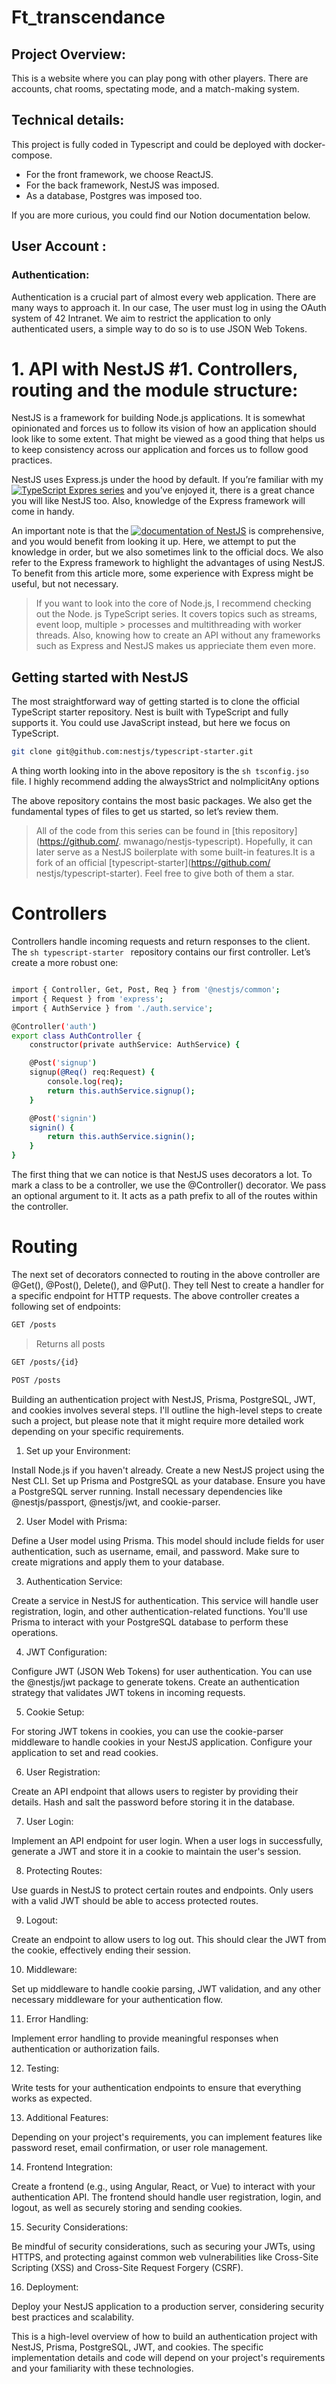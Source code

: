 # Ft_transcendance

## Project Overview:

<p>This is a website where you can play pong with other players. There are accounts, chat rooms, spectating mode, and a match-making system.</p>

## Technical details:

This project is fully coded in Typescript and could be deployed with docker-compose.

- For the front framework, we choose ReactJS.
- For the back framework, NestJS was imposed.
- As a database, Postgres was imposed too.

If you are more curious, you could find our Notion documentation below.

## User Account :

### Authentication:

Authentication is a crucial part of almost every web application. There are many ways to approach it. In our case, The user must log in using the OAuth system of 42 Intranet. We aim to restrict the application to only authenticated users, a simple way to do so is to use JSON Web Tokens.

# 1. API with NestJS #1. Controllers, routing and the module structure:

NestJS is a framework for building Node.js applications. It is somewhat opinionated and forces us to follow its vision of how an application should look like to some extent. That might be viewed as a good thing that helps us to keep consistency across our application and forces us to follow good practices.

NestJS uses Express.js under the hood by default. If you’re familiar with my [![TypeScript Expres series](https://wanago.io/2018/12/03/typescript-express-tutorial-routing-controllers-middleware/)](https://wanago.io/2018/12/03/typescript-express-tutorial-routing-controllers-middleware/) and you’ve enjoyed it, there is a great chance you will like NestJS too. Also, knowledge of the Express framework will come in handy.

An important note is that the [![documentation of NestJS](https://docs.nestjs.com)](https://docs.nestjs.com) is comprehensive, and you would benefit from looking it up. Here, we attempt to put the knowledge in order, but we also sometimes link to the official docs. We also refer to the Express framework to highlight the advantages of using NestJS. To benefit from this article more, some experience with Express might be useful, but not necessary.

> If you want to look into the core of Node.js, I recommend checking out the Node.
> js TypeScript series. It covers topics such as streams, event loop, multiple >
> processes and multithreading with worker threads. Also, knowing how to create an 
> API without any frameworks such as Express and NestJS makes us apprieciate them 
> even more.

## Getting started with NestJS

The most straightforward way of getting started is to clone the official TypeScript starter repository. Nest is built with TypeScript and fully supports it. You could use JavaScript instead, but here we focus on TypeScript.

```sh
git clone git@github.com:nestjs/typescript-starter.git
```

A thing worth looking into in the above repository is the  ```sh tsconfig.jso ``` file. I highly recommend adding the  alwaysStrict and  noImplicitAny options

The above repository contains the most basic packages. We also get the fundamental types of files to get us started, so let’s review them.

> All of the code from this series can be found in [this repository](https://github.com/. 
> mwanago/nestjs-typescript). Hopefully, it can later serve as a NestJS boilerplate with some
> built-in features.It is a fork of an official [typescript-starter](https://github.com/ 
> nestjs/typescript-starter). Feel free to give both of them a star.

# Controllers

Controllers handle incoming requests and return responses to the client. The  ```sh typescript-starter ``` repository contains our first controller. Let’s create a more robust one:

```sh

import { Controller, Get, Post, Req } from '@nestjs/common';
import { Request } from 'express';
import { AuthService } from './auth.service';

@Controller('auth')
export class AuthController {
    constructor(private authService: AuthService) {

    @Post('signup')
    signup(@Req() req:Request) {
        console.log(req);
        return this.authService.signup();
    }

    @Post('signin')
    signin() {
        return this.authService.signin();
    }
}

```

The first thing that we can notice is that NestJS uses decorators a lot. To mark a class to be a controller, we use the  @Controller() decorator. We pass an optional argument to it. It acts as a path prefix to all of the routes within the controller.

# Routing

The next set of decorators connected to routing in the above controller are  @Get(),  @Post(),  Delete(),  and  @Put(). They tell Nest to create a handler for a specific endpoint for HTTP requests. The above controller creates a following set of endpoints:

```sh 
GET /posts 
```
> Returns all posts

```sh 
GET /posts/{id}
```

```sh
POST /posts
```


<p>Building an authentication project with NestJS, Prisma, PostgreSQL, JWT, and cookies involves several steps. I'll outline the high-level steps to create such a project, but please note that it might require more detailed work depending on your specific requirements.</p>

1. Set up your Environment:

Install Node.js if you haven't already.
Create a new NestJS project using the Nest CLI.
Set up Prisma and PostgreSQL as your database. Ensure you have a PostgreSQL server running.
Install necessary dependencies like @nestjs/passport, @nestjs/jwt, and cookie-parser.

2. User Model with Prisma:

Define a User model using Prisma. This model should include fields for user authentication, such as username, email, and password. Make sure to create migrations and apply them to your database.

3. Authentication Service:

Create a service in NestJS for authentication. This service will handle user registration, login, and other authentication-related functions. You'll use Prisma to interact with your PostgreSQL database to perform these operations.

4. JWT Configuration:

Configure JWT (JSON Web Tokens) for user authentication. You can use the @nestjs/jwt package to generate tokens. Create an authentication strategy that validates JWT tokens in incoming requests.

5. Cookie Setup:

For storing JWT tokens in cookies, you can use the cookie-parser middleware to handle cookies in your NestJS application. Configure your application to set and read cookies.

6. User Registration:

Create an API endpoint that allows users to register by providing their details. Hash and salt the password before storing it in the database.

7. User Login:

Implement an API endpoint for user login. When a user logs in successfully, generate a JWT and store it in a cookie to maintain the user's session.

8. Protecting Routes:

Use guards in NestJS to protect certain routes and endpoints. Only users with a valid JWT should be able to access protected routes.

9. Logout:

Create an endpoint to allow users to log out. This should clear the JWT from the cookie, effectively ending their session.

10. Middleware:

Set up middleware to handle cookie parsing, JWT validation, and any other necessary middleware for your authentication flow.

11. Error Handling:

Implement error handling to provide meaningful responses when authentication or authorization fails.

12. Testing:

Write tests for your authentication endpoints to ensure that everything works as expected.

13. Additional Features:

Depending on your project's requirements, you can implement features like password reset, email confirmation, or user role management.

14. Frontend Integration:

Create a frontend (e.g., using Angular, React, or Vue) to interact with your authentication API. The frontend should handle user registration, login, and logout, as well as securely storing and sending cookies.

15. Security Considerations:

Be mindful of security considerations, such as securing your JWTs, using HTTPS, and protecting against common web vulnerabilities like Cross-Site Scripting (XSS) and Cross-Site Request Forgery (CSRF).

16. Deployment:

Deploy your NestJS application to a production server, considering security best practices and scalability.

<p>This is a high-level overview of how to build an authentication project with NestJS, Prisma, PostgreSQL, JWT, and cookies. The specific implementation details and code will depend on your project's requirements and your familiarity with these technologies.</p>


